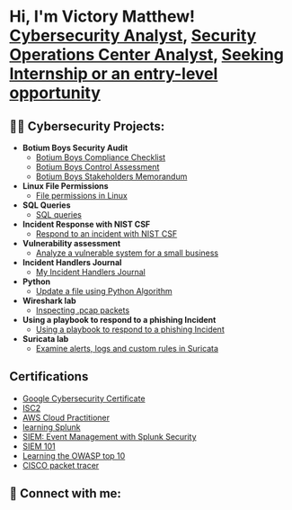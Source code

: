 <h1>Hi, I'm Victory Matthew! <br/><a href="https://www.linkedin.com/in/victory-matthew/">Cybersecurity Analyst</a>, <a href="https://www.linkedin.com/in/victory-matthew/">Security Operations Center Analyst</a>, <a href="https://www.linkedin.com/in/victory-matthew/">Seeking Internship or an entry-level opportunity</a></h1>

<h2>👨‍💻 Cybersecurity Projects:</h2>

- <b>Botium Boys Security Audit</b>
   - [Botium Boys Compliance Checklist](https://github.com/VictoryMatthew/BotiumBoysComplianceChecklist-/tree/main)
   - [Botium Boys Control Assessment](https://github.com/VictoryMatthew/BotiumBoysControlAssessment)
   - [Botium Boys Stakeholders Memorandum](https://github.com/VictoryMatthew/StakeholdersMemorandum)
- <b>Linux File Permissions</b>
   - [File permissions in Linux](https://github.com/VictoryMatthew/LinuxFilePermissions)
- <b>SQL Queries</b>
  - [SQL queries](https://github.com/VictoryMatthew/SQLQuerieslab)
- <b>Incident Response with NIST CSF</b>
  - [Respond to an incident with NIST CSF](https://github.com/VictoryMatthew/IncidentResponceWithNISTCSF)
- <b>Vulnerability assessment</b>
  - [Analyze a vulnerable system for a small business](https://github.com/VictoryMatthew/VulnerabilityAssessment)
- <b>Incident Handlers Journal</b>
  - [My Incident Handlers Journal](https://github.com/VictoryMatthew/MyIncidentHandlersJournal)
- <b>Python</b>
  - [Update a file using Python Algorithm](https://github.com/VictoryMatthew/PythonProjects)
- <b>Wireshark lab</b>
  - [Inspecting .pcap packets](https://github.com/VictoryMatthew/Wireshark)
- <b>Using a playbook to respond to a phishing Incident</b>
  - [Using a playbook to respond to a phishing Incident](https://github.com/VictoryMatthew/UseAPlayBookToRespondToAPhishingIncident)
- <b>Suricata lab</b>
  - [Examine alerts, logs and custom rules in Suricata](https://github.com/VictoryMatthew/SuricataLabs)


<h2> Certifications</h2>

- [Google Cybersecurity Certificate](https://coursera.org/share/fcad42e19e19ea6acd98a61687a0e9a8)
- [ISC2](https://www.credly.com/badges/aedbe1b4-4186-41c2-be6a-c455010a6b03/public_url)
- [AWS Cloud Practitioner](https://github.com/VictoryMatthew/AWSCloudPractitioner)
- [learning Splunk](https://github.com/VictoryMatthew/AWSCloudPractitioner)
- [SIEM: Event Management with Splunk Security](https://github.com/VictoryMatthew/AWSCloudPractitioner)
- [SIEM 101](https://github.com/VictoryMatthew/AWSCloudPractitioner)
- [Learning the OWASP top 10](https://github.com/VictoryMatthew/AWSCloudPractitioner)
- [CISCO packet tracer](https://github.com/VictoryMatthew/AWSCloudPractitioner)
  
<h2> 🤳 Connect with me:</h2>

[linkedin]: https://linkedin.com/in/victory-matthew
